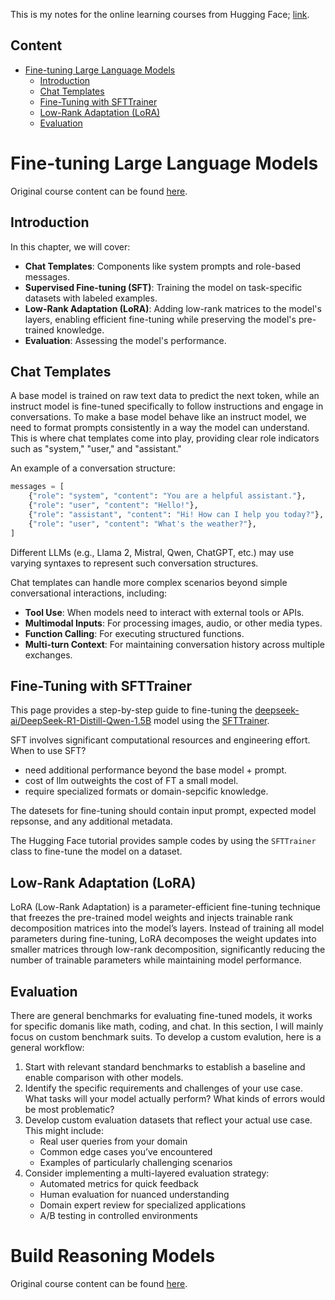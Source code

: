 This is my notes for the online learning courses from Hugging Face; [link](https://huggingface.co/learn/nlp-course/chapter1/1).
## Content
- [Fine-tuning Large Language Models](#fine-tuning-large-language-models)
  - [Introduction](#introduction)
  - [Chat Templates](#chat-templates)
  - [Fine-Tuning with SFTTrainer](#fine-tuning-with-sfttrainer)
  - [Low-Rank Adaptation (LoRA)](#low-rank-adaptation-lora)
  - [Evaluation](#evaluation)

# Fine-tuning Large Language Models
Original course content can be found [here](https://huggingface.co/learn/nlp-course/chapter11/1).

## Introduction
In this chapter, we will cover:
- **Chat Templates**: Components like system prompts and role-based messages.
- **Supervised Fine-tuning (SFT)**: Training the model on task-specific datasets with labeled examples.
- **Low-Rank Adaptation (LoRA)**: Adding low-rank matrices to the model's layers, enabling efficient fine-tuning while preserving the model's pre-trained knowledge.
- **Evaluation**: Assessing the model's performance.

## Chat Templates
A base model is trained on raw text data to predict the next token, while an instruct model is fine-tuned specifically to follow instructions and engage in conversations. To make a base model behave like an instruct model, we need to format prompts consistently in a way the model can understand. This is where chat templates come into play, providing clear role indicators such as "system," "user," and "assistant."

An example of a conversation structure:
```python
messages = [
    {"role": "system", "content": "You are a helpful assistant."},
    {"role": "user", "content": "Hello!"},
    {"role": "assistant", "content": "Hi! How can I help you today?"},
    {"role": "user", "content": "What's the weather?"},
]
```
Different LLMs (e.g., Llama 2, Mistral, Qwen, ChatGPT, etc.) may use varying syntaxes to represent such conversation structures.

Chat templates can handle more complex scenarios beyond simple conversational interactions, including:
- **Tool Use**: When models need to interact with external tools or APIs.
- **Multimodal Inputs**: For processing images, audio, or other media types.
- **Function Calling**: For executing structured functions.
- **Multi-turn Context**: For maintaining conversation history across multiple exchanges.

## Fine-Tuning with SFTTrainer
This page provides a step-by-step guide to fine-tuning the [deepseek-ai/DeepSeek-R1-Distill-Qwen-1.5B](https://huggingface.co/deepseek-ai/DeepSeek-R1-Distill-Qwen-1.5B) model using the [SFTTrainer](https://huggingface.co/docs/trl/en/sft_trainer).

SFT involves significant computational resources and engineering effort. When to use SFT?
- need additional performance beyond the base model + prompt.
- cost of llm outweights the cost of FT a small model.
- require specialized formats or domain-sepcific knowledge.

The datesets for fine-tuning should contain input prompt, expected model repsonse, and any additional metadata. 

The Hugging Face tutorial provides sample codes by using the `SFTTrainer` class to fine-tune the model on a dataset. 

## Low-Rank Adaptation (LoRA)
LoRA (Low-Rank Adaptation) is a parameter-efficient fine-tuning technique that freezes the pre-trained model weights and injects trainable rank decomposition matrices into the model’s layers. Instead of training all model parameters during fine-tuning, LoRA decomposes the weight updates into smaller matrices through low-rank decomposition, significantly reducing the number of trainable parameters while maintaining model performance.

## Evaluation
There are general benchmarks for evaluating fine-tuned models, it works for specific domanis like math, coding, and chat. In this section, I will mainly focus on custom benchmark suits. To develop a custom evalution, here is a general workflow:
1. Start with relevant standard benchmarks to establish a baseline and enable comparison with other models.
2. Identify the specific requirements and challenges of your use case. What tasks will your model actually perform? What kinds of errors would be most problematic?
3. Develop custom evaluation datasets that reflect your actual use case. This might include:
    - Real user queries from your domain
    - Common edge cases you’ve encountered
    - Examples of particularly challenging scenarios
4. Consider implementing a multi-layered evaluation strategy:
    - Automated metrics for quick feedback
    - Human evaluation for nuanced understanding
    - Domain expert review for specialized applications
    - A/B testing in controlled environments

# Build Reasoning Models
Original course content can be found [here](https://huggingface.co/learn/nlp-course/chapter12/1).